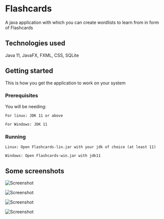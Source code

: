 # Flashcards

A java application with which you can create wordlists to learn from in form of Flashcards

## Technologies used

Java 11, JavaFX, FXML, CSS, SQLite


## Getting started

This is how you get the application to work on your system


### Prerequisites

You will be needing:

```
For linux: JDK 11 or above
```

```
For Windows: JDK 11
```

### Running

```
Linux: Open Flashcards-lin.jar with your jdk of choice (at least 11)
```

```
Windows: Open Flashcards-win.jar with jdk11 
```

## Some screenshots


![Screenshot](https://i.postimg.cc/L4fHJRhQ/mainMenu.png)

![Screenshot](https://i.postimg.cc/hvFc2ZZ0/Edit-State.png)

![Screenshot](https://i.postimg.cc/5NVfvGC4/sample-Size.png)

![Screenshot](https://i.postimg.cc/zvn56w9Y/learning-State.png)

